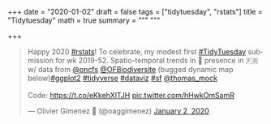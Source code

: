+++
date = "2020-01-02"
draft = false
tags = ["tidytuesday", "rstats"]
title = "Tidytuesday"
math = true
summary = """
"""

+++

<blockquote class="twitter-tweet"><p lang="en" dir="ltr">Happy 2020 <a href="https://twitter.com/hashtag/rstats?src=hash&amp;ref_src=twsrc%5Etfw">#rstats</a>! To celebrate, my modest first <a href="https://twitter.com/hashtag/TidyTuesday?src=hash&amp;ref_src=twsrc%5Etfw">#TidyTuesday</a> submission for wk 2019-52. Spatio-temporal trends in 🐺 presence in 🇫🇷 w/ data from <a href="https://twitter.com/oncfs?ref_src=twsrc%5Etfw">@oncfs</a> <a href="https://twitter.com/OFBiodiversite?ref_src=twsrc%5Etfw">@OFBiodiversite</a> (bugged dynamic map below)<a href="https://twitter.com/hashtag/ggplot2?src=hash&amp;ref_src=twsrc%5Etfw">#ggplot2</a> <a href="https://twitter.com/hashtag/tidyverse?src=hash&amp;ref_src=twsrc%5Etfw">#tidyverse</a> <a href="https://twitter.com/hashtag/dataviz?src=hash&amp;ref_src=twsrc%5Etfw">#dataviz</a> <a href="https://twitter.com/hashtag/sf?src=hash&amp;ref_src=twsrc%5Etfw">#sf</a> <a href="https://twitter.com/thomas_mock?ref_src=twsrc%5Etfw">@thomas_mock</a> <br><br>Code: <a href="https://t.co/eKkehXlTJH">https://t.co/eKkehXlTJH</a> <a href="https://t.co/hHwkOmSamR">pic.twitter.com/hHwkOmSamR</a></p>&mdash; Olivier Gimenez 🖖 (@oaggimenez) <a href="https://twitter.com/oaggimenez/status/1212701671802970113?ref_src=twsrc%5Etfw">January 2, 2020</a></blockquote> <script async src="https://platform.twitter.com/widgets.js" charset="utf-8"></script> 

